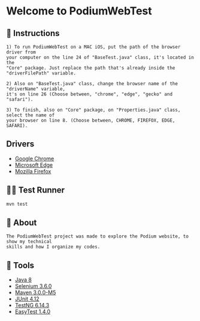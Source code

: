 # Welcome to PodiumWebTest

## 📃 Instructions

```
1) To run PodiumWebTest on a MAC iOS, put the path of the browser driver from 
your computer on the line 24 of "BaseTest.java" class, it's located in the 
"Core" package. Just replace the path that's already inside the 
"driverFilePath" variable.

2) Also on "BaseTest.java" class, change the browser name of the "driverName" variable,
it's on line 26 (Choose between, "chrome", "edge", "gecko" and "safari").

3) To finish, also on "Core" package, on "Properties.java" class, select the name of
your browser on line 8. (Choose between, CHROME, FIREFOX, EDGE, SAFARI).

```
## Drivers
 - [Google Chrome](https://chromedriver.chromium.org/downloads)
 - [Microsoft Edge](https://developer.microsoft.com/en-us/microsoft-edge/tools/webdriver/)
 - [Mozilla Firefox](https://github.com/mozilla/geckodriver/releases)

## 🏃‍♂ Test Runner
```sh
mvn test
```

## 📖 About

```
The PodiumWebTest project was made to explore the Podium website, to show my technical 
skills and how I organize my codes.
```

## 🔧 Tools

 - [Java 8](https://www.oracle.com/br/java/technologies/javase/javase-jdk8-downloads.html)
 - [Selenium 3.6.0](https://mvnrepository.com/artifact/org.seleniumhq.selenium/selenium-java/3.6.0)
 - [Maven 3.0.0-M5](https://mvnrepository.com/artifact/org.apache.maven.surefire/surefire-booter/3.0.0-M5)  
 - [JUnit 4.12](https://mvnrepository.com/artifact/junit/junit/4.12)
 - [TestNG 6.14.3](https://mvnrepository.com/artifact/org.testng/testng/6.14.3)
 - [EasyTest 1.4.0](https://mvnrepository.com/artifact/org.easetech/easytest-core/1.4.0)